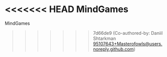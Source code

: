 <<<<<<< HEAD
MindGames
=======
MindGames
>>>>>>> 7d66de9 (Co-authored-by: Daniil Shtarkman <95107643+Masterofowls@users.noreply.github.com>)
